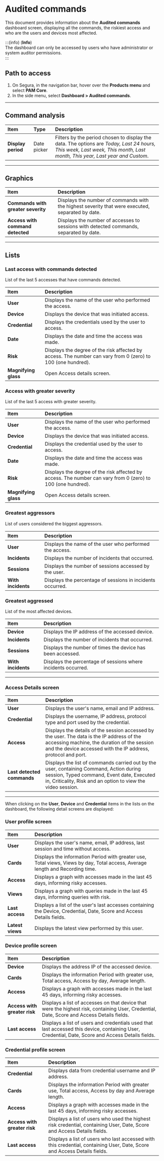 # Audited commands

This document provides information about the **Audited commands** dashboard screen, displaying all the commands, the riskiest access and who are the users and devices most affected.

:::(info) (**Info**)  
The dashboard can only be accessed by users who have administrator or system auditor permissions.  
:::

## Path to access

1. On Segura, in the navigation bar, hover over the **Products menu** and select **PAM Core**.  
2. In the side menu, select **Dashboard > Audited commands**.

---
## Command analysis

| **Item** | **Type** | **Description** |
| :---- | :---- | :---- |
| **Display period** | Date picker | Filters by the period chosen to display the data. The options are *Today, Last 24 hours, This week, Last week, This month, Last month, This year, Last year and Custom*. |

---
## Graphics

| **Item** | **Description** |
| :---- | :---- |
| **Commands with greater severity** | Displays the number of commands with the highest severity that were executed, separated by date. |
| **Access with command detected** | Displays the number of accesses to sessions with detected commands, separated by date. |

---
## Lists
### Last access with commands detected
List of the last 5 accesses that have commands detected.

| **Item** | **Description** |
| :---- | :---- |
| **User** | Displays the name of the user who performed the access. |
| **Device** | Displays the device that was initiated access. |
| **Credential** | Displays the credentials used by the user to access. |
| **Date** | Displays the date and time the access was made. |
| **Risk** | Displays the degree of the risk affected by access. The number can vary from 0 (zero) to 100 (one hundred). |
| **Magnifying glass** | Open Access details screen. |

### Access with greater severity
List of the last 5 access with greater severity.

| **Item** | **Description** |
| :---- | :---- |
| **User** | Displays the name of the user who performed the access. |
| **Device** | Displays the device that was initiated access. |
| **Credential** | Displays the credential used by the user to access. |
| **Date** | Displays the date and time the access was made. |
| **Risk** | Displays the degree of the risk affected by access. The number can vary from 0 (zero) to 100 (one hundred). |
| **Magnifying glass** | Open Access details screen. |

### Greatest aggressors
List of users considered the biggest aggressors.

| **Item** | **Description** |
| :---- | :---- |
| **User** | Displays the name of the user who performed the access. |
| **Incidents** | Displays the number of incidents that occurred. |
| **Sessions** | Displays the number of sessions accessed by the user. |
| **With incidents** | Displays the percentage of sessions in incidents occurred. |

### Greatest aggressed
List of the most affected devices.

| **Item** | **Description** |
| :---- | :---- |
| **Device** | Displays the IP address of the accessed device. |
| **Incidents** | Displays the number of incidents that occurred. |
| **Sessions** | Displays the number of times the device has been accessed. |
| **With incidents** | Displays the percentage of sessions where incidents occurred. |

---
### Access Details screen

| **Item** | **Description** |
| :---- | :---- |
| **User** | Displays the user's name, email and IP address. |
| **Credential** | Displays the username, IP address, protocol type and port used by the credential. |
| **Access** | Displays the details of the session accessed by the user. The data is the IP address of the accessing machine, the duration of the session and the device accessed with the IP address, protocol and port. |
| **Last detected commands** | Displays the list of commands carried out by the user, containing Command, Action during session, Typed command, Event date, Executed in, Criticality, Risk and an option to view the video session. |

---
When clicking on the **User**, **Device** and **Credential** items in the lists on the dashboard, the following detail screens are displayed:   

### User profile screen

| **Item** | **Description** |
| :---- | :---- |
| **User** | Displays the user's name, email, IP address, last session and time without access. |
| **Cards** | Displays the information Period with greater use, Total views, Views by day, Total access, Average length and Recording time. |
| **Access** | Displays a graph with accesses made in the last 45 days, informing risky accesses. |
| **Views** | Displays a graph with queries made in the last 45 days, informing queries with risk. |
| **Last access** | Displays a list of the user's last accesses containing the Device, Credential, Date, Score and Access Details fields. |
| **Latest views** | Displays the latest view performed by this user. |

### Device profile screen

| **Item** | **Description** |
| :---- | :---- |
| **Device** | Displays the address IP of the accessed device. |
| **Cards** | Displays the information Period with greater use, Total access, Access by day, Average length. |
| **Access** | Displays a graph with accesses made in the last 45 days, informing risky accesses. |
| **Access with greater risk**  | Displays a list of accesses on that device that were the highest risk, containing User, Credential, Date, Score and Access Details fields. |
| **Last access** | Displays a list of users and credentials used that last accessed this device, containing User, Credential, Date, Score and Access Details fields. |

### Credential profile screen

| **Item** | **Description** |
| :---- | :---- |
| **Credential** | Displays data from credential username and IP address. |
| **Cards** | Displays the information Period with greater use, Total access, Access by day and Average length. |
| **Access** | Displays a graph with accesses made in the last 45 days, informing risky accesses. |
| **Access with greater risk**   | Displays a list of users who used the highest risk credential, containing User, Date, Score and Access Details fields. |
| **Last access** | Displays a list of users who last accessed with this credential, containing User, Date, Score and Access Details fields. |
